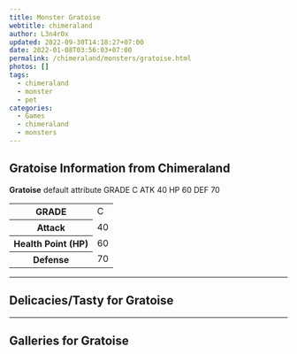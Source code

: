```yaml
---
title: Monster Gratoise
webtitle: chimeraland
author: L3n4r0x
updated: 2022-09-30T14:18:27+07:00
date: 2022-01-08T03:56:03+07:00
permalink: /chimeraland/monsters/gratoise.html
photos: []
tags:
  - chimeraland
  - monster
  - pet
categories:
  - Games
  - chimeraland
  - monsters
---
```


<section id="bootstrap-wrapper"><link rel="stylesheet" href="https://rawcdn.githack.com/dimaslanjaka/Web-Manajemen/870a349/css/bootstrap-5-3-0-alpha3-wrapper.css"/><h2 id="attribute">Gratoise Information from Chimeraland</h2><p><b>Gratoise</b> default attribute GRADE C ATK 40 HP 60 DEF 70<table><tr><th>GRADE</th><td>C</td></tr><tr><th>Attack</th><td>40</td></tr><tr><th>Health Point (HP)</th><td>60</td></tr><tr><th>Defense</th><td>70</td></tr></table></p><hr/><h2 id="delicacies">Delicacies/Tasty for Gratoise</h2><div class="bg-dark text-light"></div><hr/><div id="gallery"><h2>Galleries for Gratoise</h2><div class="row"></div></div></section>